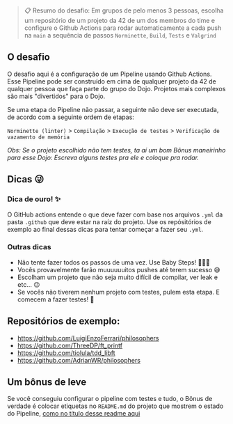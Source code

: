   
> 📋 Resumo do desafio: Em grupos de pelo menos 3 pessoas, escolha um repositório de um projeto da 42 de um dos membros do time e configure o Github Actions para rodar automaticamente a cada push na `main` a sequência de passos `Norminette`, `Build`, `Tests` e `Valgrind`

## O desafio

O desafio aqui é a configuração de um Pipeline usando Github Actions. Esse Pipeline pode ser construído em cima de qualquer projeto da 42 de qualquer pessoa que faça parte do grupo do Dojo. Projetos mais complexos são mais "divertidos" para o Dojo.

Se uma etapa do Pipeline não passar, a seguinte não deve ser executada, de acordo com a seguinte ordem de etapas:

`Norminette (linter)` > `Compilação` > `Execução de testes` > `Verificação de vazamento de memória`

_Obs: Se o projeto escolhido não tem testes, ta aí um bom Bônus maneirinho para esse Dojo: Escreva alguns testes pra ele e coloque pra rodar._

## Dicas 😜

### Dica de ouro! ✨

O GitHub actions entende o que deve fazer com base nos arquivos `.yml` da pasta `.github` que deve estar na raíz do projeto. Use os repósitórios de exemplo ao final dessas dicas para tentar começar a fazer seu `.yml`.

### Outras dicas

- Não tente fazer todos os passos de uma vez. Use Baby Steps! 👶🏾🍼
- Vocês provavelmente farão muuuuuuitos pushes até terem sucesso 😅
- Escolham um projeto que não seja muito difícil de compilar, ver leak e etc... 😉
- Se vocês não tiverem nenhum projeto com testes, pulem esta etapa. E comecem a fazer testes! 🤬

## Repositórios de exemplo:

- https://github.com/LuigiEnzoFerrari/philosophers
- https://github.com/ThreeDP/ft_printf
- https://github.com/tiolula/tdd_libft
- https://github.com/AdrianWR/philosophers

## Um bônus de leve

Se você conseguiu configurar o pipeline com testes e tudo, o Bônus de verdade é colocar etiquetas no `README.md` do projeto que mostrem o estado do Pipeline, [como no título desse readme aqui](https://github.com/tiolula/tdd_libft#readme)
